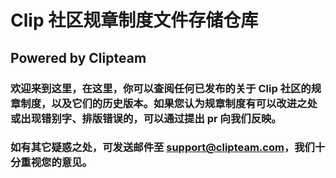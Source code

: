 # Clip 社区规章制度文件存储仓库

## Powered by Clipteam

### 欢迎来到这里，在这里，你可以查阅任何已发布的关于 Clip 社区的规章制度，以及它们的历史版本。如果您认为规章制度有可以改进之处或出现错别字、排版错误的，可以通过提出 pr 向我们反映。

### 如有其它疑惑之处，可发送邮件至 support@clipteam.com，我们十分重视您的意见。